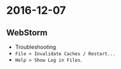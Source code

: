 # 2016-12-07

## WebStorm

* Troubleshooting
 * `File > Invalidate Caches / Restart...` 
 * `Help > Show Log in Files`. 
